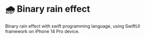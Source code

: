 # 🌧️ Binary rain effect

Binary rain effect with swift programming language, using SwiftUI framework on
iPhone 14 Pro device.
